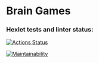 # Brain Games

### Hexlet tests and linter status:
[![Actions Status](https://github.com/12PUFFS/frontend-project-44/workflows/hexlet-check/badge.svg)](https://github.com/12PUFFS/frontend-project-44/actions)

[![Maintainability](https://api.codeclimate.com/v1/badges/a592c4020374529166b/maintainability)](https://codeclimate.com/github/12PUFFS/frontend-project-44/maintainability)